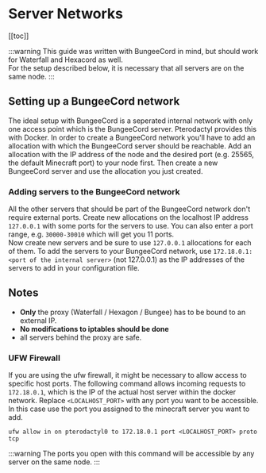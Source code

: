 # Server Networks

[[toc]]

:::warning
This guide was written with BungeeCord in mind, but should work for Waterfall and Hexacord as well.  
For the setup described below, it is necessary that all servers are on the same node.
:::

## Setting up a BungeeCord network

The ideal setup with BungeeCord is a seperated internal network with only one access point which is the BungeeCord server. Pterodactyl provides this with Docker.
In order to create a BungeeCord network you'll have to add an allocation with which the BungeeCord server should be reachable. Add an allocation with the IP address of the node and the desired port (e.g. 25565, the default Minecraft port) to your node first.
Then create a new BungeeCord server and use the allocation you just created.

### Adding servers to the BungeeCord network

All the other servers that should be part of the BungeeCord network don't require external ports. Create new allocations on the localhost IP address `127.0.0.1` with some ports for the servers to use. You can also enter a port range, e.g. `30000-30010` which will get you 11 ports.  
Now create new servers and be sure to use `127.0.0.1` allocations for each of them. To add the servers to your BungeeCord network, use `172.18.0.1:<port of the internal server>` (not 127.0.0.1) as the IP addresses of the servers to add in your configuration file.

## Notes

* **Only** the proxy (Waterfall / Hexagon / Bungee) has to be bound to an external IP.
* **No modifications to iptables should be done**
* all servers behind the proxy are safe.

### UFW Firewall

If you are using the ufw firewall, it might be necessary to allow access to specific host ports. The following command allows incoming requests to `172.18.0.1`, which is the IP of the actual host server within the docker network. Replace `<LOCALHOST_PORT>` with any port you want to be accessible. In this case use the port you assigned to the minecraft server you want to add.

```
ufw allow in on pterodactyl0 to 172.18.0.1 port <LOCALHOST_PORT> proto tcp
```

:::warning
The ports you open with this command will be accessible by any server on the same node.
:::